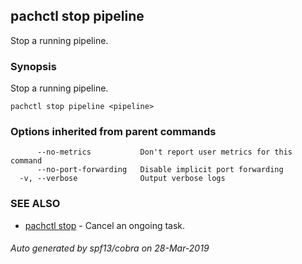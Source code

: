 ## pachctl stop pipeline

Stop a running pipeline.

### Synopsis


Stop a running pipeline.

```
pachctl stop pipeline <pipeline>
```

### Options inherited from parent commands

```
      --no-metrics           Don't report user metrics for this command
      --no-port-forwarding   Disable implicit port forwarding
  -v, --verbose              Output verbose logs
```

### SEE ALSO
* [pachctl stop](pachctl_stop.md)	 - Cancel an ongoing task.

###### Auto generated by spf13/cobra on 28-Mar-2019

